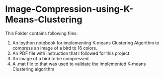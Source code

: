 # Image-Compression-using-K-Means-Clustering

This Folder contains following files:
1. An  Ipython notebook for implementing K-means Clustering Algorithm to compress an image of a bird to 16 colors.
2. An PDF file with instruction that I followed for this project
3. An image of a bird to be compressed
4. A .mat file to that was used to validate the implemented K-means Clustering algorithm
